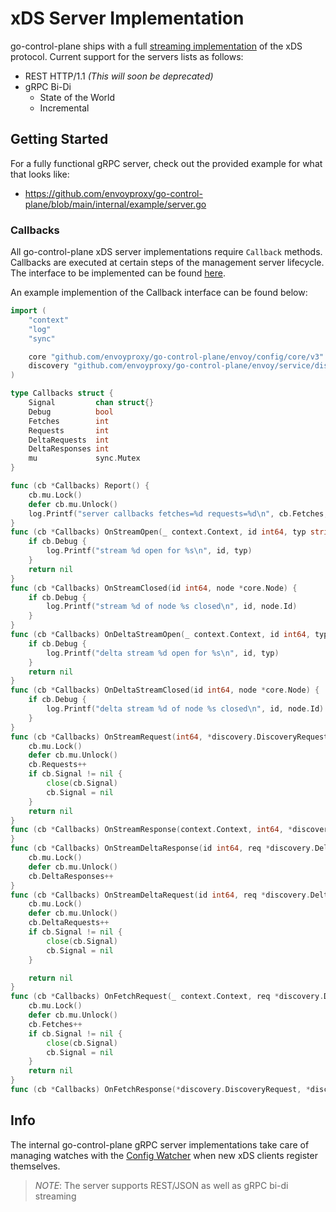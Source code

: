 # xDS Server Implementation

go-control-plane ships with a full [streaming implementation](https://github.com/envoyproxy/go-control-plane/blob/main/pkg/server/v3/server.go#L175) of the xDS protocol. Current support for the servers lists as follows:
- REST HTTP/1.1 *(This will soon be deprecated)*
- gRPC Bi-Di
	- State of the World
	- Incremental

## Getting Started

For a fully functional gRPC server, check out the provided example for what that looks like:
- https://github.com/envoyproxy/go-control-plane/blob/main/internal/example/server.go

### Callbacks

All go-control-plane xDS server implementations require `Callback` methods. Callbacks are executed at certain steps of the management server lifecycle. The interface to be implemented can be found [here](https://godoc.org/github.com/envoyproxy/go-control-plane/pkg/server/v2#Callbacks).

An example implemention of the Callback interface can be found below:
```go
import (
	"context"
	"log"
	"sync"

	core "github.com/envoyproxy/go-control-plane/envoy/config/core/v3"
	discovery "github.com/envoyproxy/go-control-plane/envoy/service/discovery/v3"
)

type Callbacks struct {
	Signal         chan struct{}
	Debug          bool
	Fetches        int
	Requests       int
	DeltaRequests  int
	DeltaResponses int
	mu             sync.Mutex
}

func (cb *Callbacks) Report() {
	cb.mu.Lock()
	defer cb.mu.Unlock()
	log.Printf("server callbacks fetches=%d requests=%d\n", cb.Fetches, cb.Requests)
}
func (cb *Callbacks) OnStreamOpen(_ context.Context, id int64, typ string) error {
	if cb.Debug {
		log.Printf("stream %d open for %s\n", id, typ)
	}
	return nil
}
func (cb *Callbacks) OnStreamClosed(id int64, node *core.Node) {
	if cb.Debug {
		log.Printf("stream %d of node %s closed\n", id, node.Id)
	}
}
func (cb *Callbacks) OnDeltaStreamOpen(_ context.Context, id int64, typ string) error {
	if cb.Debug {
		log.Printf("delta stream %d open for %s\n", id, typ)
	}
	return nil
}
func (cb *Callbacks) OnDeltaStreamClosed(id int64, node *core.Node) {
	if cb.Debug {
		log.Printf("delta stream %d of node %s closed\n", id, node.Id)
	}
}
func (cb *Callbacks) OnStreamRequest(int64, *discovery.DiscoveryRequest) error {
	cb.mu.Lock()
	defer cb.mu.Unlock()
	cb.Requests++
	if cb.Signal != nil {
		close(cb.Signal)
		cb.Signal = nil
	}
	return nil
}
func (cb *Callbacks) OnStreamResponse(context.Context, int64, *discovery.DiscoveryRequest, *discovery.DiscoveryResponse) {
}
func (cb *Callbacks) OnStreamDeltaResponse(id int64, req *discovery.DeltaDiscoveryRequest, res *discovery.DeltaDiscoveryResponse) {
	cb.mu.Lock()
	defer cb.mu.Unlock()
	cb.DeltaResponses++
}
func (cb *Callbacks) OnStreamDeltaRequest(id int64, req *discovery.DeltaDiscoveryRequest) error {
	cb.mu.Lock()
	defer cb.mu.Unlock()
	cb.DeltaRequests++
	if cb.Signal != nil {
		close(cb.Signal)
		cb.Signal = nil
	}

	return nil
}
func (cb *Callbacks) OnFetchRequest(_ context.Context, req *discovery.DiscoveryRequest) error {
	cb.mu.Lock()
	defer cb.mu.Unlock()
	cb.Fetches++
	if cb.Signal != nil {
		close(cb.Signal)
		cb.Signal = nil
	}
	return nil
}
func (cb *Callbacks) OnFetchResponse(*discovery.DiscoveryRequest, *discovery.DiscoveryResponse) {}
```

## Info

The internal go-control-plane gRPC server implementations take care of managing watches with the [Config Watcher](https://github.com/envoyproxy/go-control-plane/blob/main/pkg/cache/v3/cache.go#L45) when new xDS clients register themselves.

> *NOTE*: The server supports REST/JSON as well as gRPC bi-di streaming
